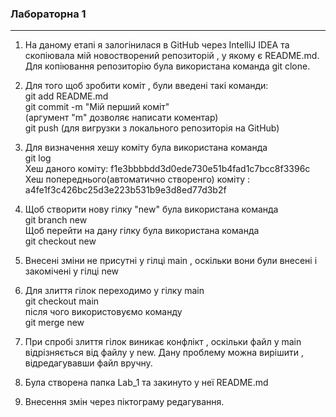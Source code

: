 ###  Лабораторна 1
***
1) На даному етапі я залогінилася в GitHub через IntelliJ IDEA та скопіювала мій новостворений репозиторій , у якому є README.md. Для копіювання репозиторію була використана команда git clone.

2) Для того щоб зробити коміт , були введені такі команди:             
git add README.md     
git commit -m "Мій перший коміт"    
(аргумент "m" дозволяє написати коментар)     
git push (для вигрузки з локального репозиторія на GitHub)

3) Для визначення хешу коміту була використана команда    
git log    
Хеш даного коміту:   f1e3bbbbdd3d0ede730e51b4fad1c7bcc8f3396c    
Хеш попереднього(автоматично створенго) коміту :    a4fe1f3c426bc25d3e223b531b9e3d8ed77d3b2f      

4) Щоб створити нову гілку "new" була використана команда               
git branch new                              
Щоб перейти на дану гілку була використана команда                                                     
git checkout new

5) Внесені зміни не присутні у гілці main , оскільки вони були внесені і закомічені у гілці new

6) Для злиття гілок переходимо у гілку main    
git checkout main      
після чого використовуємо команду                      
git merge new

7) При спробі злиття гілок виникає конфлікт , оскільки файл у main відрізняється від файлу у new.
Дану проблему можна вирішити , відредагувавши файл вручну.

8) Була створена папка Lab_1 та закинуто у неї README.md

9) Внесення змін через піктограму редагування.
